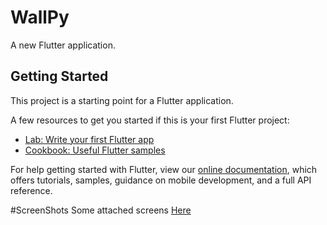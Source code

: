 # WallPy

A new Flutter application.

## Getting Started

This project is a starting point for a Flutter application.

A few resources to get you started if this is your first Flutter project:

- [Lab: Write your first Flutter app](https://flutter.dev/docs/get-started/codelab)
- [Cookbook: Useful Flutter samples](https://flutter.dev/docs/cookbook)

For help getting started with Flutter, view our
[online documentation](https://flutter.dev/docs), which offers tutorials,
samples, guidance on mobile development, and a full API reference.

#ScreenShots
  Some attached screens [Here](https://drive.google.com/open?id=1QavZCyMpGCGtg3X-5ke2VLTkumJV0fYJ)
